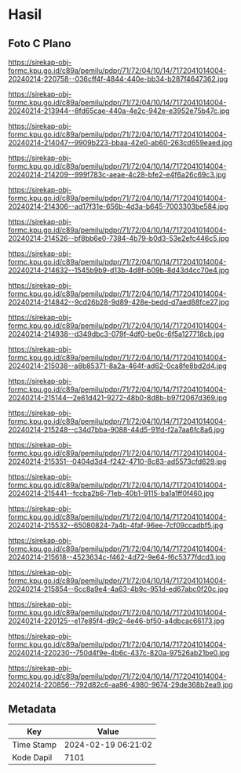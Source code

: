 # Hasil

## Foto C Plano

https://sirekap-obj-formc.kpu.go.id/c89a/pemilu/pdpr/71/72/04/10/14/7172041014004-20240214-220758--036cff4f-4844-440e-bb34-b287f4647362.jpg

https://sirekap-obj-formc.kpu.go.id/c89a/pemilu/pdpr/71/72/04/10/14/7172041014004-20240214-213944--8fd65cae-440a-4e2c-942e-e3952e75b47c.jpg

https://sirekap-obj-formc.kpu.go.id/c89a/pemilu/pdpr/71/72/04/10/14/7172041014004-20240214-214047--9909b223-bbaa-42e0-ab60-263cd659eaed.jpg

https://sirekap-obj-formc.kpu.go.id/c89a/pemilu/pdpr/71/72/04/10/14/7172041014004-20240214-214209--999f783c-aeae-4c28-bfe2-e4f6a26c69c3.jpg

https://sirekap-obj-formc.kpu.go.id/c89a/pemilu/pdpr/71/72/04/10/14/7172041014004-20240214-214306--ad17f31e-656b-4d3a-b645-7003303be584.jpg

https://sirekap-obj-formc.kpu.go.id/c89a/pemilu/pdpr/71/72/04/10/14/7172041014004-20240214-214526--bf8bb6e0-7384-4b79-b0d3-53e2efc446c5.jpg

https://sirekap-obj-formc.kpu.go.id/c89a/pemilu/pdpr/71/72/04/10/14/7172041014004-20240214-214632--1545b9b9-d13b-4d8f-b09b-8d43d4cc70e4.jpg

https://sirekap-obj-formc.kpu.go.id/c89a/pemilu/pdpr/71/72/04/10/14/7172041014004-20240214-214842--9cd26b28-9d89-428e-bedd-d7aed88fce27.jpg

https://sirekap-obj-formc.kpu.go.id/c89a/pemilu/pdpr/71/72/04/10/14/7172041014004-20240214-214938--d349dbc3-079f-4df0-be0c-6f5a127718cb.jpg

https://sirekap-obj-formc.kpu.go.id/c89a/pemilu/pdpr/71/72/04/10/14/7172041014004-20240214-215038--a8b85371-8a2a-464f-ad62-0ca8fe8bd2d4.jpg

https://sirekap-obj-formc.kpu.go.id/c89a/pemilu/pdpr/71/72/04/10/14/7172041014004-20240214-215144--2e61d421-9272-48b0-8d8b-b97f2067d369.jpg

https://sirekap-obj-formc.kpu.go.id/c89a/pemilu/pdpr/71/72/04/10/14/7172041014004-20240214-215248--c34d7bba-9088-44d5-91fd-f2a7aa6fc8a6.jpg

https://sirekap-obj-formc.kpu.go.id/c89a/pemilu/pdpr/71/72/04/10/14/7172041014004-20240214-215351--0404d3d4-f242-4710-8c83-ad5573cfd629.jpg

https://sirekap-obj-formc.kpu.go.id/c89a/pemilu/pdpr/71/72/04/10/14/7172041014004-20240214-215441--fccba2b6-71eb-40b1-9115-ba1a1ff0f460.jpg

https://sirekap-obj-formc.kpu.go.id/c89a/pemilu/pdpr/71/72/04/10/14/7172041014004-20240214-215532--65080824-7a4b-4faf-96ee-7cf09ccadbf5.jpg

https://sirekap-obj-formc.kpu.go.id/c89a/pemilu/pdpr/71/72/04/10/14/7172041014004-20240214-215618--4523634c-f462-4d72-9e64-f6c5377fdcd3.jpg

https://sirekap-obj-formc.kpu.go.id/c89a/pemilu/pdpr/71/72/04/10/14/7172041014004-20240214-215854--6cc8a9e4-4a63-4b9c-951d-ed67abc0f20c.jpg

https://sirekap-obj-formc.kpu.go.id/c89a/pemilu/pdpr/71/72/04/10/14/7172041014004-20240214-220125--e17e85f4-d9c2-4e46-bf50-a4dbcac66173.jpg

https://sirekap-obj-formc.kpu.go.id/c89a/pemilu/pdpr/71/72/04/10/14/7172041014004-20240214-220230--750d4f9e-4b6c-437c-820a-97526ab21be0.jpg

https://sirekap-obj-formc.kpu.go.id/c89a/pemilu/pdpr/71/72/04/10/14/7172041014004-20240214-220856--792d82c6-aa96-4980-9674-29de368b2ea9.jpg


## Metadata

| Key        | Value               |
| ---------- | ------------------- |
| Time Stamp | 2024-02-19 06:21:02 |
| Kode Dapil | 7101                |



